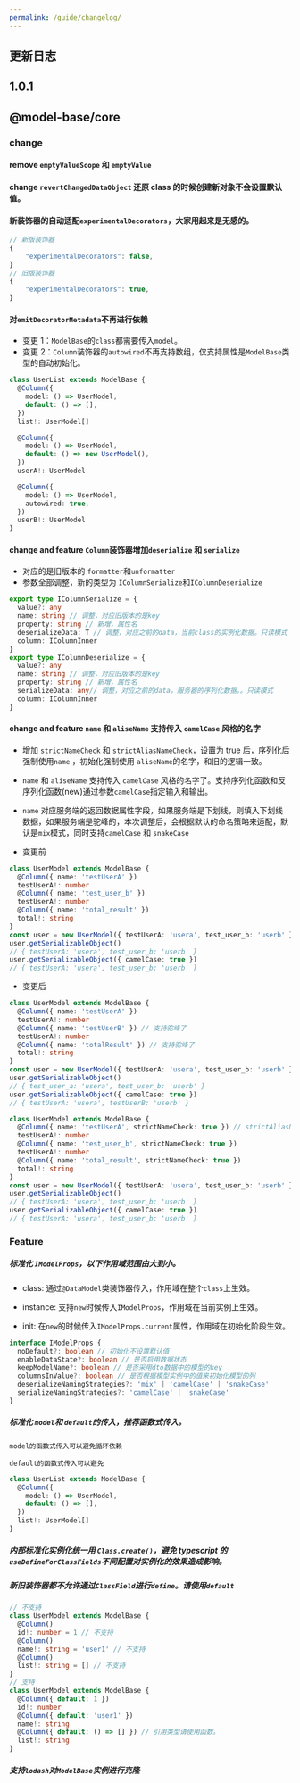 ```yaml
---
permalink: /guide/changelog/
---
```


## 更新日志

[//]: # 'template'
[//]: # '## 1.1.2'
[//]: # '#### Feature'
[//]: # '#### Fix'
[//]: # '#### Style'
[//]: # '#### Breaking Change'
[//]: # '#### Remove'

## 1.0.1

## @model-base/core

### change

#### remove `emptyValueScope` 和 `emptyValue`

#### change `revertChangedDataObject` 还原 class 的时候创建新对象不会设置默认值。

#### 新装饰器的自动适配`experimentalDecorators`，大家用起来是无感的。

```ts
// 新版装饰器
{
    "experimentalDecorators": false,
}
// 旧版装饰器
{
    "experimentalDecorators": true,
}
```

#### 对`emitDecoratorMetadata`不再进行依赖

- 变更 1：`ModelBase`的`class`都需要传入`model`。
- 变更 2：`Column`装饰器的`autowired`不再支持数组，仅支持属性是`ModelBase`类型的自动初始化。

```ts
class UserList extends ModelBase {
  @Column({
    model: () => UserModel,
    default: () => [],
  })
  list!: UserModel[]

  @Column({
    model: () => UserModel,
    default: () => new UserModel(),
  })
  userA!: UserModel

  @Column({
    model: () => UserModel,
    autowired: true,
  })
  userB!: UserModel
}
```

#### change and feature `Column`装饰器增加`deserialize` 和 `serialize`

- 对应的是旧版本的 `formatter`和`unformatter`
- 参数全部调整，新的类型为 `IColumnSerialize`和`IColumnDeserialize`

```ts
export type IColumnSerialize = {
  value?: any
  name: string // 调整，对应旧版本的是key
  property: string // 新增，属性名
  deserializeData: T // 调整，对应之前的data，当前class的实例化数据。只读模式
  column: IColumnInner
}
export type IColumnDeserialize = {
  value?: any
  name: string // 调整，对应旧版本的是key
  property: string // 新增，属性名
  serializeData: any// 调整，对应之前的data，服务器的序列化数据。。只读模式
  column: IColumnInner
}
```

#### change and feature `name` 和 `aliseName` 支持传入 `camelCase` 风格的名字

- 增加 `strictNameCheck` 和 `strictAliasNameCheck`，设置为 true 后，序列化后强制使用`name` ，初始化强制使用 `aliseName`的名字，和旧的逻辑一致。
- `name` 和 `aliseName` 支持传入 `camelCase` 风格的名字了。支持序列化函数和反序列化函数(new)通过参数`camelCase`指定输入和输出。
- `name` 对应服务端的返回数据属性字段，如果服务端是下划线，则填入下划线数据，如果服务端是驼峰的，本次调整后，会根据默认的命名策略来适配，默认是`mix`模式，同时支持`camelCase` 和 `snakeCase`

- 变更前

```ts
class UserModel extends ModelBase {
  @Column({ name: 'testUserA' })
  testUserA!: number
  @Column({ name: 'test_user_b' })
  testUserA!: number
  @Column({ name: 'total_result' })
  total!: string
}
const user = new UserModel({ testUserA: 'usera', test_user_b: 'userb' })
user.getSerializableObject()
// { testUserA: 'usera', test_user_b: 'userb' }
user.getSerializableObject({ camelCase: true })
// { testUserA: 'usera', test_user_b: 'userb' }
```

- 变更后

```ts
class UserModel extends ModelBase {
  @Column({ name: 'testUserA' })
  testUserA!: number
  @Column({ name: 'testUserB' }) // 支持驼峰了
  testUserA!: number
  @Column({ name: 'totalResult' }) // 支持驼峰了
  total!: string
}
const user = new UserModel({ testUserA: 'usera', test_user_b: 'userb' })
user.getSerializableObject()
// { test_user_a: 'usera', test_user_b: 'userb' }
user.getSerializableObject({ camelCase: true })
// { testUserA: 'usera', testUserB: 'userb' }
```

```ts
class UserModel extends ModelBase {
  @Column({ name: 'testUserA', strictNameCheck: true }) // strictAliasNameCheck也是同样的道理。
  testUserA!: number
  @Column({ name: 'test_user_b', strictNameCheck: true })
  testUserA!: number
  @Column({ name: 'total_result', strictNameCheck: true })
  total!: string
}
const user = new UserModel({ testUserA: 'usera', test_user_b: 'userb' })
user.getSerializableObject()
// { testUserA: 'usera', test_user_b: 'userb' }
user.getSerializableObject({ camelCase: true })
// { testUserA: 'usera', test_user_b: 'userb' }
```

### Feature

##### 标准化 `IModelProps`，以下作用域范围由大到小。

- class: 通过`@DataModel`类装饰器传入，作用域在整个`class`上生效。

- instance: 支持`new`时候传入`IModelProps`，作用域在当前实例上生效。

- init: 在`new`的时候传入`IModelProps.current`属性，作用域在初始化阶段生效。

```ts
interface IModelProps {
  noDefault?: boolean // 初始化不设置默认值
  enableDataState?: boolean // 是否启用数据状态
  keepModelName?: boolean // 是否采用dto数据中的模型的key
  columnsInValue?: boolean // 是否根据模型实例中的值来初始化模型的列
  deserializeNamingStrategies?: 'mix' | 'camelCase' | 'snakeCase'
  serializeNamingStrategies?: 'camelCase' | 'snakeCase'
}
```

##### 标准化 `model`和 `default`的传入，推荐函数式传入。

    model的函数式传入可以避免循环依赖

    default的函数式传入可以避免

```ts
class UserList extends ModelBase {
  @Column({
    model: () => UserModel,
    default: () => [],
  })
  list!: UserModel[]
}
```

##### 内部标准化实例化统一用 `Class.create()`，避免 typescript 的`useDefineForClassFields`不同配置对实例化的效果造成影响。

##### 新旧装饰器都不允许通过`ClassField`进行`define`。请使用`default`

```ts
// 不支持
class UserModel extends ModelBase {
  @Column()
  id!: number = 1 // 不支持
  @Column()
  name!: string = 'user1' // 不支持
  @Column()
  list!: string = [] // 不支持
}
// 支持
class UserModel extends ModelBase {
  @Column({ default: 1 })
  id!: number
  @Column({ default: 'user1' })
  name!: string
  @Column({ default: () => [] }) // 引用类型请使用函数。
  list!: string
}
```

##### 支持`lodash`对`ModelBase`实例进行克隆
